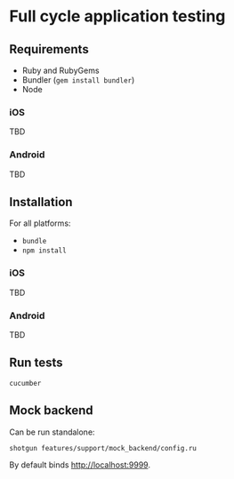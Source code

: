 # Full cycle application testing

## Requirements

 * Ruby and RubyGems
 * Bundler (```gem install bundler```)
 * Node

### iOS

TBD

### Android

TBD

## Installation

For all platforms:

 * ```bundle```
 * ```npm install```

### iOS

TBD

### Android

TBD

## Run tests

```cucumber```

## Mock backend

Can be run standalone:

```shotgun features/support/mock_backend/config.ru```

By default binds [http://localhost:9999](http://localhost:9999).
